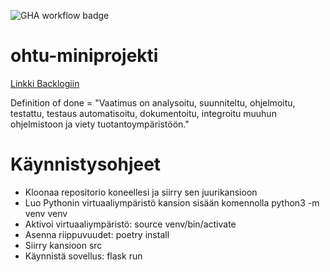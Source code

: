 ![GHA workflow badge](https://github.com/asvorg/ohtu-miniprojekti/workflows/CI/badge.svg)

# ohtu-miniprojekti

[Linkki Backlogiin](https://docs.google.com/spreadsheets/d/16oLOVjyAvzNTiq1DqT4437QIkMCs-a8WFKWrO-61xKg/edit?usp=sharing)

Definition of done = "Vaatimus on analysoitu, suunniteltu, ohjelmoitu, testattu, testaus automatisoitu, dokumentoitu, integroitu muuhun ohjelmistoon ja viety tuotantoympäristöön."

# Käynnistysohjeet
- Kloonaa repositorio koneellesi ja siirry sen juurikansioon
- Luo Pythonin virtuaaliympäristö kansion sisään komennolla python3 -m venv venv
- Aktivoi virtuaaliympäristö: source venv/bin/activate
- Asenna riippuvuudet: poetry install
- Siirry kansioon src
- Käynnistä sovellus: flask run
